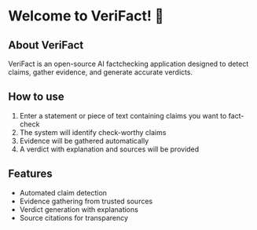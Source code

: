 # Welcome to VeriFact! 🚀

## About VeriFact

VeriFact is an open-source AI factchecking application designed to detect claims, gather evidence, and generate accurate verdicts.

## How to use

1. Enter a statement or piece of text containing claims you want to fact-check
2. The system will identify check-worthy claims
3. Evidence will be gathered automatically
4. A verdict with explanation and sources will be provided

## Features

- Automated claim detection
- Evidence gathering from trusted sources
- Verdict generation with explanations
- Source citations for transparency
